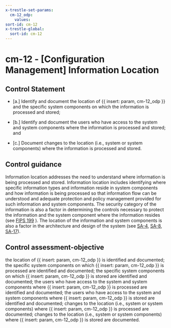 ```yaml
---
x-trestle-set-params:
  cm-12_odp:
    values:
sort-id: cm-12
x-trestle-global:
  sort-id: cm-12
---
```


# cm-12 - \[Configuration Management\] Information Location

## Control Statement

- \[a.\] Identify and document the location of {{ insert: param, cm-12_odp }} and the specific system components on which the information is processed and stored;

- \[b.\] Identify and document the users who have access to the system and system components where the information is processed and stored; and

- \[c.\] Document changes to the location (i.e., system or system components) where the information is processed and stored.

## Control guidance

Information location addresses the need to understand where information is being processed and stored. Information location includes identifying where specific information types and information reside in system components and how information is being processed so that information flow can be understood and adequate protection and policy management provided for such information and system components. The security category of the information is also a factor in determining the controls necessary to protect the information and the system component where the information resides (see [FIPS 199](#628d22a1-6a11-4784-bc59-5cd9497b5445) ). The location of the information and system components is also a factor in the architecture and design of the system (see [SA-4](#sa-4), [SA-8](#sa-8), [SA-17](#sa-17)).

## Control assessment-objective

the location of {{ insert: param, cm-12_odp }} is identified and documented;
the specific system components on which {{ insert: param, cm-12_odp }} is processed are identified and documented;
the specific system components on which {{ insert: param, cm-12_odp }} is stored are identified and documented;
the users who have access to the system and system components where {{ insert: param, cm-12_odp }} is processed are identified and documented;
the users who have access to the system and system components where {{ insert: param, cm-12_odp }} is stored are identified and documented;
changes to the location (i.e., system or system components) where {{ insert: param, cm-12_odp }} is processed are documented;
changes to the location (i.e., system or system components) where {{ insert: param, cm-12_odp }} is stored are documented.

